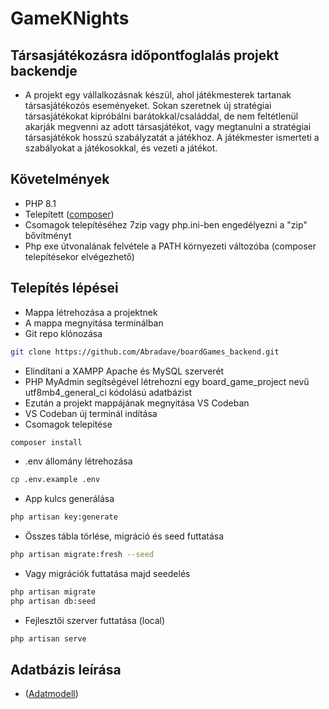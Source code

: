 # GameKNights 

## Társasjátékozásra időpontfoglalás projekt backendje

- A projekt egy vállalkozásnak készül, ahol játékmesterek tartanak társasjátékozós eseményeket. Sokan szeretnek új stratégiai társasjátékokat kipróbálni barátokkal/családdal, de nem feltétlenül akarják megvenni az adott társasjátékot, vagy megtanulni a stratégiai társasjátékok hosszú szabályzatát a játékhoz. A játékmester ismerteti a szabályokat a játékosokkal, és vezeti a játékot.

## Követelmények

- PHP 8.1
- Telepített ([composer](https://getcomposer.org/))
- Csomagok telepítéséhez 7zip vagy php.ini-ben engedélyezni a "zip" bővítményt
- Php exe útvonalának felvétele a PATH környezeti változóba (composer telepítésekor elvégezhető)

## Telepítés lépései

- Mappa létrehozása a projektnek
- A mappa megnyitása terminálban
- Git repo klónozása

```sh
git clone https://github.com/Abradave/boardGames_backend.git
```

- Elindítani a XAMPP Apache és MySQL szerverét
- PHP MyAdmin segítségével létrehozni egy board_game_project nevű utf8mb4_general_ci kódolású adatbázist
- Ezután a projekt mappájának megnyitása VS Codeban
- VS Codeban új terminál indítása
- Csomagok telepítése

```sh
composer install
```

- .env állomány létrehozása
  
```sh
cp .env.example .env
```

- App kulcs generálása
  
```sh
php artisan key:generate 
```

- Összes tábla törlése, migráció és seed futtatása

```sh
php artisan migrate:fresh --seed
```

- Vagy migrációk futtatása majd seedelés

```sh
php artisan migrate
php artisan db:seed
```

- Fejlesztői szerver futtatása (local)

```sh
php artisan serve
```

## Adatbázis leírása

- ([Adatmodell][def])


[def]: https://github.com/Abradave/boardGames_backend/wiki/Adatmodell